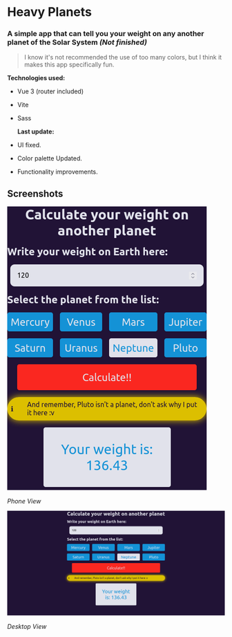 # Heavy Planets

### A simple app that can tell you your weight on any another planet of the Solar System _(Not finished)_

> I know it's not recommended the use of too many colors, but I think it makes this app specifically fun.

**Technologies used:**

- Vue 3 (router included)
- Vite
- Sass

  **Last update:**

- UI fixed.
- Color palette Updated.
- Functionality improvements.

## Screenshots

![phone view](./public/screenshots/phone-view.png)

_Phone View_

![desktop view](./public/screenshots/desktop-view.png)

_Desktop View_
